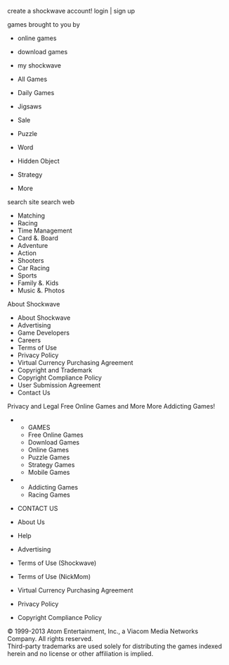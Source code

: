 create a shockwave account! login | sign up

games brought to you by

*   online games

*   download games

*   my shockwave

*   All Games
*   Daily Games
*   Jigsaws
*   Sale
*   Puzzle
*   Word
*   Hidden Object
*   Strategy
*   More

search site search web

*   Matching
*   Racing
*   Time Management
*   Card &. Board
*   Adventure
*   Action
*   Shooters
*   Car Racing
*   Sports
*   Family &. Kids
*   Music &. Photos

About Shockwave

*   About Shockwave
*   Advertising
*   Game Developers
*   Careers
*   Terms of Use
*   Privacy Policy
*   Virtual Currency Purchasing Agreement
*   Copyright and Trademark
*   Copyright Compliance Policy
*   User Submission Agreement
*   Contact Us

Privacy and Legal Free Online Games and More More Addicting Games!

*   *   GAMES
    *   Free Online Games
    *   Download Games
    *   Online Games
    *   Puzzle Games
    *   Strategy Games
    *   Mobile Games

*   *   Addicting Games
    *   Racing Games

*   CONTACT US
*   About Us
*   Help
*   Advertising

*   Terms of Use (Shockwave)
*   Terms of Use (NickMom)
*   Virtual Currency Purchasing Agreement
*   Privacy Policy
*   Copyright Compliance Policy

© 1999-2013 Atom Entertainment, Inc., a Viacom Media Networks Company. All rights reserved.  
Third-party trademarks are used solely for distributing the games indexed herein and no license or other affiliation is implied.